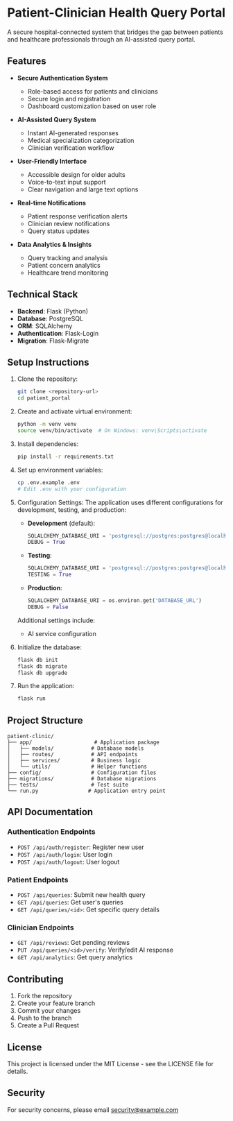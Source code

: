 # Patient-Clinician Health Query Portal

A secure hospital-connected system that bridges the gap between patients and healthcare professionals through an AI-assisted query portal.

## Features

- **Secure Authentication System**
  - Role-based access for patients and clinicians
  - Secure login and registration
  - Dashboard customization based on user role

- **AI-Assisted Query System**
  - Instant AI-generated responses
  - Medical specialization categorization
  - Clinician verification workflow

- **User-Friendly Interface**
  - Accessible design for older adults
  - Voice-to-text input support
  - Clear navigation and large text options

- **Real-time Notifications**
  - Patient response verification alerts
  - Clinician review notifications
  - Query status updates

- **Data Analytics & Insights**
  - Query tracking and analysis
  - Patient concern analytics
  - Healthcare trend monitoring

## Technical Stack

- **Backend**: Flask (Python)
- **Database**: PostgreSQL
- **ORM**: SQLAlchemy
- **Authentication**: Flask-Login
- **Migration**: Flask-Migrate


## Setup Instructions

1. Clone the repository:
   ```bash
   git clone <repository-url>
   cd patient_portal
   ```

2. Create and activate virtual environment:
   ```bash
   python -m venv venv
   source venv/bin/activate  # On Windows: venv\Scripts\activate
   ```

3. Install dependencies:
   ```bash
   pip install -r requirements.txt
   ```

4. Set up environment variables:
   ```bash
   cp .env.example .env
   # Edit .env with your configuration
   ```

5. Configuration Settings:
   The application uses different configurations for development, testing, and production:

   - **Development** (default):
     ```python
     SQLALCHEMY_DATABASE_URI = 'postgresql://postgres:postgres@localhost:5431/patient_clinic_dev'
     DEBUG = True
     ```

   - **Testing**:
     ```python
     SQLALCHEMY_DATABASE_URI = 'postgresql://postgres:postgres@localhost:5431/patient_clinic_test'
     TESTING = True
     ```

   - **Production**:
     ```python
     SQLALCHEMY_DATABASE_URI = os.environ.get('DATABASE_URL')
     DEBUG = False
     ```

   Additional settings include:
   - AI service configuration

6. Initialize the database:
   ```bash
   flask db init
   flask db migrate
   flask db upgrade
   ```

7. Run the application:
   ```bash
   flask run
   ```

## Project Structure

```
patient-clinic/
├── app/                    # Application package
│   ├── models/            # Database models
│   ├── routes/            # API endpoints
│   ├── services/          # Business logic
│   └── utils/             # Helper functions
├── config/                # Configuration files
├── migrations/            # Database migrations
├── tests/                 # Test suite
└── run.py                # Application entry point
```

## API Documentation

### Authentication Endpoints

- `POST /api/auth/register`: Register new user
- `POST /api/auth/login`: User login
- `POST /api/auth/logout`: User logout

### Patient Endpoints

- `POST /api/queries`: Submit new health query
- `GET /api/queries`: Get user's queries
- `GET /api/queries/<id>`: Get specific query details

### Clinician Endpoints

- `GET /api/reviews`: Get pending reviews
- `PUT /api/queries/<id>/verify`: Verify/edit AI response
- `GET /api/analytics`: Get query analytics

## Contributing

1. Fork the repository
2. Create your feature branch
3. Commit your changes
4. Push to the branch
5. Create a Pull Request

## License

This project is licensed under the MIT License - see the LICENSE file for details.

## Security

For security concerns, please email security@example.com 
